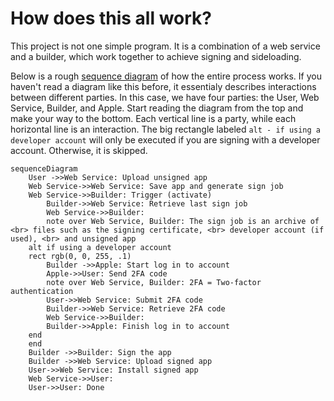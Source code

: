 # How does this all work?

This project is not one simple program. It is a combination of a web service and a builder, which work together to achieve signing and sideloading.

Below is a rough [sequence diagram](https://en.wikipedia.org/wiki/Sequence_diagram) of how the entire process works. If you haven't read a diagram like this before, it essentialy describes interactions between different parties. In this case, we have four parties: the User, Web Service, Builder, and Apple. Start reading the diagram from the top and make your way to the bottom. Each vertical line is a party, while each horizontal line is an interaction. The big rectangle labeled `alt - if using a developer account` will only be executed if you are signing with a developer account. Otherwise, it is skipped.

```mermaid
sequenceDiagram
    User ->>Web Service: Upload unsigned app
    Web Service->>Web Service: Save app and generate sign job
    Web Service->>Builder: Trigger (activate)
        Builder->>Web Service: Retrieve last sign job
        Web Service->>Builder: 
        note over Web Service, Builder: The sign job is an archive of <br> files such as the signing certificate, <br> developer account (if used), <br> and unsigned app
    alt if using a developer account
    rect rgb(0, 0, 255, .1)
        Builder ->>Apple: Start log in to account
        Apple->>User: Send 2FA code
        note over Web Service, Builder: 2FA = Two-factor authentication
        User->>Web Service: Submit 2FA code
        Builder->>Web Service: Retrieve 2FA code
        Web Service->>Builder: 
        Builder->>Apple: Finish log in to account
    end
    end
    Builder ->>Builder: Sign the app
    Builder ->>Web Service: Upload signed app
    User->>Web Service: Install signed app
    Web Service->>User: 
    User->>User: Done
```


